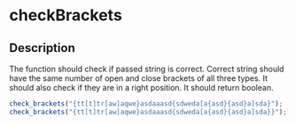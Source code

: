 # checkBrackets

## Description
The function should check if passed string is correct.
Correct string should have the same number of open and close brackets of all three types.
It should also check if they are in a right position.
It should return boolean.

```js
check_brackets("{tt[t]tr[aw]aqwe}asdaaasd{sdweda[a{asd}{asd}a]sda}");
check_brackets("{tt[t]tr[aw]aqwe}asdaaasd{sdweda[a{asd}{asd}a]sda}}");
```
